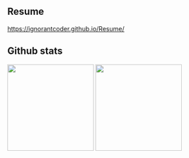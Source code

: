 ## Resume
https://ignorantcoder.github.io/Resume/

## Github stats

<div>
  <img height="195px" src="https://github-readme-stats.vercel.app/api?username=IgnorantCoder&count_private=true&show_icons=true&theme=monokai" />
  <img height="195px" src="https://github-readme-stats.vercel.app/api/top-langs?username=IgnorantCoder&langs_count=8&layout=compact&count_private=true&show_icons=true&theme=monokai">
</div>
